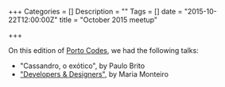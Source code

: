 +++
Categories = []
Description = ""
Tags = []
date = "2015-10-22T12:00:00Z"
title = "October 2015 meetup"

+++

On this edition of [Porto Codes](https://www.meetup.com/portocodes/events/224338469/), we had the following talks:

* "Cassandro, o exótico", by Paulo Brito
* ["Developers & Designers"](https://www.youtube.com/watch?v=nhs-s-UDsvI), by Maria Monteiro
